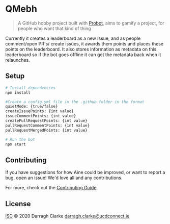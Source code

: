 # QMebh

> A GitHub hobby project built with [Probot](https://github.com/probot/probot), aims to gamify a project, for people who want that kind of thing

Currently it creates a leaderboard as a new Issue, and as people comment/open PR's/ create issues, it awards them points and places these points on the leaderboard. It also stores information as metadata on this leaderboard so if the bot goes offline it can get the metadata back when it relaunches. 

## Setup

```sh
# Install dependencies
npm install

#Create a config.yml file in the .github folder in the format
quietMode: {true/false}
createIssuePoints: {int value}
issueCommentPoints: {int value}
createPullRequestPoints: {int value}
pullRequestCommentPoints: {int value}
pullRequestMergedPoints: {int value}

# Run the bot
npm start
```

## Contributing

If you have suggestions for how Aine could be improved, or want to report a bug, open an issue! We'd love all and any contributions.

For more, check out the [Contributing Guide](CONTRIBUTING.md).

## License

[ISC](LICENSE) © 2020 Darragh Clarke <darragh.clarke@ucdconnect.ie>
